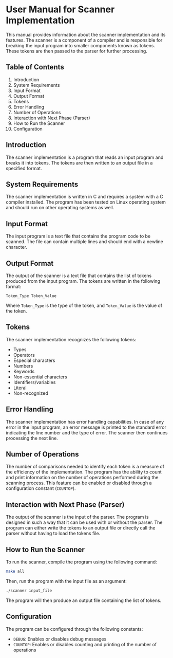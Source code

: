 # User Manual for Scanner Implementation
This manual provides information about the scanner implementation and its features. The scanner is a component of a compiler and is responsible for breaking the input program into smaller components known as tokens. These tokens are then passed to the parser for further processing.

## Table of Contents
1. Introduction
2. System Requirements
3. Input Format
4. Output Format
5. Tokens
6. Error Handling
7. Number of Operations
8. Interaction with Next Phase (Parser)
9. How to Run the Scanner
10. Configuration

## Introduction

The scanner implementation is a program that reads an input program and breaks it into tokens. The tokens are then written to an output file in a specified format.

## System Requirements
The scanner implementation is written in C and requires a system with a C compiler installed. The program has been tested on Linux operating system and should run on other operating systems as well.

## Input Format
The input program is a text file that contains the program code to be scanned. The file can contain multiple lines and should end with a newline character.

## Output Format
The output of the scanner is a text file that contains the list of tokens produced from the input program. The tokens are written in the following format:

```
Token_Type Token_Value
```
Where `Token_Type` is the type of the token, and `Token_Value` is the value of the token.

## Tokens
The scanner implementation recognizes the following tokens:

- Types
- Operators
- Especial characters
- Numbers
- Keywords
- Non-essential characters
- Identifiers/variables
- Literal
- Non-recognized

## Error Handling
The scanner implementation has error handling capabilities. In case of any error in the input program, an error message is printed to the standard error indicating the line number and the type of error. The scanner then continues processing the next line.

## Number of Operations
The number of comparisons needed to identify each token is a measure of the efficiency of the implementation. The program has the ability to count and print information on the number of operations performed during the scanning process. This feature can be enabled or disabled through a configuration constant (`COUNTOP`).

## Interaction with Next Phase (Parser)
The output of the scanner is the input of the parser. The program is designed in such a way that it can be used with or without the parser. The program can either write the tokens to an output file or directly call the parser without having to load the tokens file.

## How to Run the Scanner
To run the scanner, compile the program using the following command:

```bash
make all
``` 
Then, run the program with the input file as an argument:

```bash
./scanner input_file
```
The program will then produce an output file containing the list of tokens.

## Configuration
The program can be configured through the following constants:

- `DEBUG`: Enables or disables debug messages
- `COUNTOP`: Enables or disables counting and printing of the number of operations

